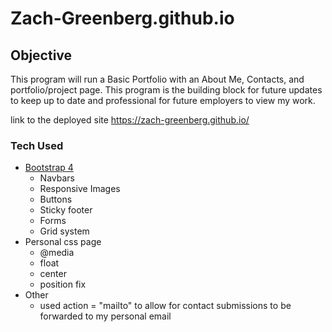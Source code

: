 # Zach-Greenberg.github.io

## Objective

This program will run a Basic Portfolio with an About Me, Contacts, and portfolio/project page. This program is the building block for future updates to keep up to date and professional for future employers to view my work.

link to the deployed site https://zach-greenberg.github.io/

### Tech Used
* [Bootstrap 4](https://www.getbootstrap.com)
    * Navbars
    * Responsive Images
    * Buttons
    * Sticky footer
    * Forms
    * Grid system
* Personal css page
    * @media
    * float
    * center
    * position fix
* Other
    * used action = "mailto" to allow for contact submissions to be forwarded to my personal email